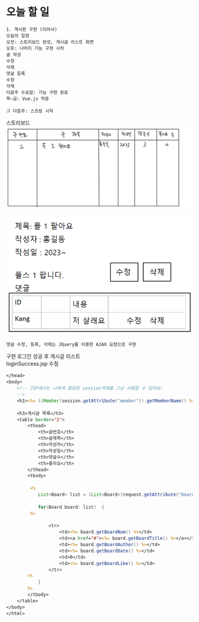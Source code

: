 # 오늘 할 일
```
1. 게시판 구현 (이어서)
오늘의 일정
오전: 스토리보드 완성, 게시글 리스트 화면
오후: 나머지 기능 구현 시작
글 작성
수정
삭제
댓글 등록
수정
삭제
다음주 수요일: 기능 구현 완료
목~금: Vue.js 적용

그 다음주: 스프링 시작
```
스토리보드
![](images/2023_02_10_수업정리.md/f7a81b58fd7ef3f5dd5422d0d0332487.png.png)

![](images/2023_02_10_수업정리.md/3c3968b587161df59d411f121e8febf6.png.png)
```
댓글 수정, 등록, 삭제는 JQuery를 이용한 AJAX 요청으로 구현
```
구현
로그인 성공 후 게시글 리스트  
loginSuccess.jsp 수정
```jsp
</head>
<body>
    <!-- JSP에서는 나에게 할당된 session객체를 그냥 사용할 수 있어요! 
    -->
	<h1><%= ((Member)session.getAttribute("member")).getMemberName() %>님 환영합니다.</h1>
	
	<h3>게시글 목록</h3>
	<table border="2">
		<thead>
			<th>글번호</th>
			<th>글제목</th>
			<th>작성자</th>
			<th>작성일</th>
			<th>댓글수</th>
			<th>좋아요</th>
		</thead>
		<tbody>
		
		 <%  
		    List<Board> list = (List<Board>)request.getAttribute("boardList");
		    
		    for(Board board: list)  { 
		 %>
		
				<tr>
					<td><%= board.getBoardNum() %></td>
					<td><a href="#"><%= board.getBoardTitle() %></a></td>
					<td><%= board.getBoardAuthor() %></td>
					<td><%= board.getBoardDate() %></td>
					<td>0</td>
					<td><%= board.getBoardLike() %></td>
				</tr>
		<%
		    } 
		%>	
		</tbody>
	</table>	
</body>
</html>
```